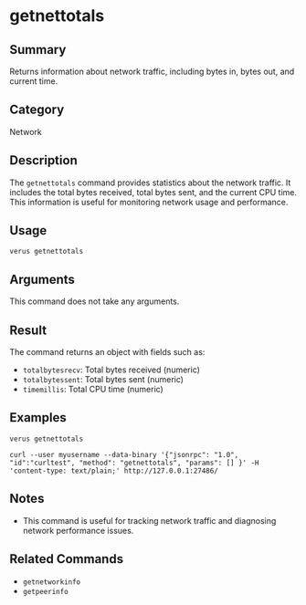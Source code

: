 # getnettotals

## Summary
Returns information about network traffic, including bytes in, bytes out, and current time.

## Category
Network

## Description
The `getnettotals` command provides statistics about the network traffic. It includes the total bytes received, total bytes sent, and the current CPU time. This information is useful for monitoring network usage and performance.

## Usage
```
verus getnettotals
```

## Arguments
This command does not take any arguments.

## Result
The command returns an object with fields such as:
- `totalbytesrecv`: Total bytes received (numeric)
- `totalbytessent`: Total bytes sent (numeric)
- `timemillis`: Total CPU time (numeric)

## Examples
```
verus getnettotals
```
```
curl --user myusername --data-binary '{"jsonrpc": "1.0", "id":"curltest", "method": "getnettotals", "params": [] }' -H 'content-type: text/plain;' http://127.0.0.1:27486/
```

## Notes
- This command is useful for tracking network traffic and diagnosing network performance issues.

## Related Commands
- `getnetworkinfo`
- `getpeerinfo` 